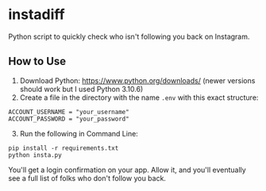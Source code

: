 # instadiff
Python script to quickly check who isn't following you back on Instagram.

## How to Use
1. Download Python: https://www.python.org/downloads/ (newer versions should work but I used Python 3.10.6)
2. Create a file in the directory with the name `.env` with this exact structure:
```
ACCOUNT_USERNAME = "your_username"
ACCOUNT_PASSWORD = "your_password"
```

3. Run the following in Command Line:
```
pip install -r requirements.txt
python insta.py
```
You'll get a login confirmation on your app. Allow it, and you'll eventually see a full list of folks who don't follow you back.
